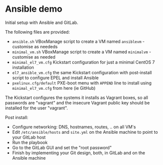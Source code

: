 # Ansible demo
Initial setup with Ansible and GitLab. 

The following files are provided:
* `ansible.sh` VBoxManage script to create a VM named `ansiblevm` - customise as neededs
* `minimal_vm.sh` VBoxManage script to create a VM named `minimalvm` - customise as needed
* `minimal_el7_vm.cfg` Kickstart configuration for just a minimal CentOS 7 installation
* `el7_ansible_vm.cfg` the same Kickstart configuration with post-install script to configure EPEL and install Ansible
* `pxelinux.cfg/default` PXE-boot menu with `APPEND` line to install using `minimal_el7_vm.cfg` from here (ie GitHub)

The Kickstart configures the systems it installs as Vagrant boxes, so all passwords are "vagrant" and the insecure Vagrant public key should be installed for the user "vagrant".

Post install:
* Configure networking: DNS, hostnames, routes, .. on all VM's
* Edit `/etc/ansible/hosts` and `site.yml` on the Ansible machine to point to your GitLab host
* Run the playbook 
* Go to the GitLab GUI and set the "root password"
* Finish by implementing your Git design, both, in GitLab and on the Ansible machine
